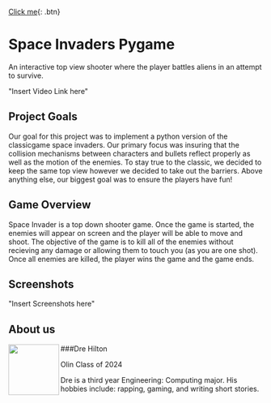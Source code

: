 [Click me]([http://www.google.com](https://github.com/olincollege/space-invaders)){: .btn}
# Space Invaders Pygame
An interactive top view shooter where the player battles aliens in an attempt to survive.
  
"Insert Video Link here"
  
## Project Goals
  Our goal for this project was to implement a python version of the classicgame space invaders. Our primary focus was insuring that the collision mechanisms between characters and bullets reflect properly as well as the motion of the enemies. To stay true to the classic, we decided to keep the same top view however we decided to take out the barriers. Above anything else, our biggest goal was to ensure the players have fun!
## Game Overview
  Space Invader is a top down shooter game. Once the game is started, the enemies will appear on screen and the player will be able to move and shoot. The objective of the game is to kill all of the enemies without recieving any damage or allowing them to touch you (as you are one shot). Once all enemies are killed, the player wins the game and the game ends. 
  
## Screenshots
  "Insert Screenshots here"
 ## About us
  
  <img align="left" width="100" height="100" src="https://www.google.com/url?sa=i&url=https%3A%2F%2Fmites.mit.edu%2Fdiscover-mites%2Fapply-to-mites%2Fprepare-your-application-mites-summer-and-mites-semester%2F&psig=AOvVaw1Ap8uUMu3UvyjVneGhFj8X&ust=1683362938313000&source=images&cd=vfe&ved=0CBAQjRxqFwoTCKiyr-bl3f4CFQAAAAAdAAAAABAE">
  ###Dre Hilton
  
  Olin Class of 2024
  
  Dre is a third year Engineering: Computing major. His hobbies include: rapping, gaming, and writing short stories.
